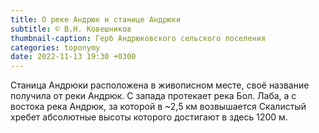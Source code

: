 ```yaml
---
title: О реке Андрюк и станице Андрюки
subtitle: © В.Н. Ковешников
thumbnail-caption: Герб Андрюковского сельского поселения
categories: toponymy
date: 2022-11-13 19:30 +0300
---
```

Станица Андрюки расположена в живописном месте, своё название получила от реки Андрюк. С запада протекает река Бол. Лаба, а с востока река Андрюк, за которой в ~2,5 км возвышается Скалистый хребет абсолютные высоты которого достигают в здесь 1200 м.